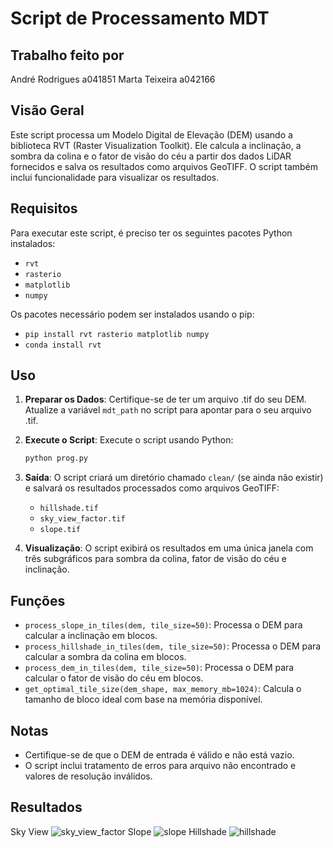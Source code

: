 # Script de Processamento MDT

## Trabalho feito por
André Rodrigues a041851
Marta Teixeira a042166

## Visão Geral
Este script processa um Modelo Digital de Elevação (DEM) usando a biblioteca RVT (Raster Visualization Toolkit). Ele calcula a inclinação, a sombra da colina e o fator de visão do céu a partir dos dados LiDAR fornecidos e salva os resultados como arquivos GeoTIFF. O script também inclui funcionalidade para visualizar os resultados.

## Requisitos
Para executar este script, é preciso ter os seguintes pacotes Python instalados:

- `rvt`
- `rasterio`
- `matplotlib`
- `numpy`

Os pacotes necessário podem ser instalados usando o pip: 

- `pip install rvt rasterio matplotlib numpy`
- `conda install rvt`

## Uso
1. **Preparar os Dados**: Certifique-se de ter um arquivo .tif do seu DEM. Atualize a variável `mdt_path` no script para apontar para o seu arquivo .tif.

2. **Execute o Script**: Execute o script usando Python:

   ```bash
   python prog.py
   ```

3. **Saída**: O script criará um diretório chamado `clean/` (se ainda não existir) e salvará os resultados processados como arquivos GeoTIFF:
   - `hillshade.tif`
   - `sky_view_factor.tif`
   - `slope.tif`

4. **Visualização**: O script exibirá os resultados em uma única janela com três subgráficos para sombra da colina, fator de visão do céu e inclinação.

## Funções
- `process_slope_in_tiles(dem, tile_size=50)`: Processa o DEM para calcular a inclinação em blocos.
- `process_hillshade_in_tiles(dem, tile_size=50)`: Processa o DEM para calcular a sombra da colina em blocos.
- `process_dem_in_tiles(dem, tile_size=50)`: Processa o DEM para calcular o fator de visão do céu em blocos.
- `get_optimal_tile_size(dem_shape, max_memory_mb=1024)`: Calcula o tamanho de bloco ideal com base na memória disponível.

## Notas
- Certifique-se de que o DEM de entrada é válido e não está vazio.
- O script inclui tratamento de erros para arquivo não encontrado e valores de resolução inválidos.
  
## Resultados
Sky View
![sky_view_factor](https://github.com/user-attachments/assets/37bbdb50-694a-4e28-9bf5-1025f9d44bf0)
Slope
![slope](https://github.com/user-attachments/assets/80e25415-82d4-4d9a-8423-55dc1ff99be8)
Hillshade
![hillshade](https://github.com/user-attachments/assets/35e80ba2-597f-4cc5-b384-343d0bf7a7c7)


